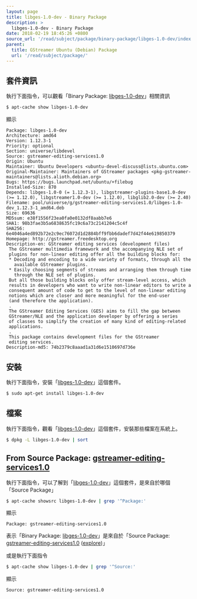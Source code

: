 ```yaml
---
layout: page
title: libges-1.0-dev - Binary Package
description: >
  libges-1.0-dev - Binary Package
date: 2018-02-19 18:45:26 +0800
source_url: '/read/subject/package/binary-package/libges-1.0-dev/index.md'
parent:
  title: GStreamer Ubuntu (Debian) Package
  url: '/read/subject/package/'
---
```



## 套件資訊

執行下面指令，可以觀看「Binary Package: [libges-1.0-dev](https://packages.ubuntu.com/artful/libges-1.0-dev)」相關資訊

``` sh
$ apt-cache show libges-1.0-dev
```

顯示

```
Package: libges-1.0-dev
Architecture: amd64
Version: 1.12.3-1
Priority: optional
Section: universe/libdevel
Source: gstreamer-editing-services1.0
Origin: Ubuntu
Maintainer: Ubuntu Developers <ubuntu-devel-discuss@lists.ubuntu.com>
Original-Maintainer: Maintainers of GStreamer packages <pkg-gstreamer-maintainers@lists.alioth.debian.org>
Bugs: https://bugs.launchpad.net/ubuntu/+filebug
Installed-Size: 870
Depends: libges-1.0-0 (= 1.12.3-1), libgstreamer-plugins-base1.0-dev (>= 1.12.0), libgstreamer1.0-dev (>= 1.12.0), libglib2.0-dev (>= 2.40)
Filename: pool/universe/g/gstreamer-editing-services1.0/libges-1.0-dev_1.12.3-1_amd64.deb
Size: 69636
MD5sum: e38f1556f23ea0fa0e0132df8aabb7e6
SHA1: 98b3fae3b5a6838635fc19c6a73c2141204c5c4f
SHA256: 6e4046a4ed892b72e2c9ec76072d1d2884bff9fbb6dadef7d42f44e619850379
Homepage: http://gstreamer.freedesktop.org
Description-en: GStreamer editing services (development files)
 The GStreamer multimedia framework and the accompanying NLE set of
 plugins for non-linear editing offer all the building blocks for:
 * Decoding and encoding to a wide variety of formats, through all the
   available GStreamer plugins.
 * Easily choosing segments of streams and arranging them through time
   through the NLE set of plugins.
 But all those building blocks only offer stream-level access, which
 results in developers who want to write non-linear editors to write a
 consequent amount of code to get to the level of non-linear editing
 notions which are closer and more meaningful for the end-user
 (and therefore the application).
 .
 The GStreamer Editing Services (GES) aims to fill the gap between
 GStreamer/NLE and the application developer by offering a series
 of classes to simplify the creation of many kind of editing-related
 applications.
 .
 This package contains development files for the GStreamer
 editing services.
Description-md5: 74b2379c8aaad1a31d6e1510697d736e

```

## 安裝

執行下面指令，安裝「[libges-1.0-dev](https://packages.ubuntu.com/artful/libges-1.0-dev)」這個套件。

``` sh
$ sudo apt-get install libges-1.0-dev
```

## 檔案

執行下面指令，觀看「[libges-1.0-dev](https://packages.ubuntu.com/artful/libges-1.0-dev)」這個套件，安裝那些檔案在系統上。

``` sh
$ dpkg -L libges-1.0-dev | sort
```


## From Source Package: [gstreamer-editing-services1.0](/book-framework-gstreamer/read/subject/package/source-package/gstreamer-editing-services1.0)

執行下面指令，可以了解到「[libges-1.0-dev](https://packages.ubuntu.com/artful/libges-1.0-dev)」這個套件，是來自於哪個「Source Package」

``` sh
$ apt-cache showsrc libges-1.0-dev | grep '^Package:'
```

顯示

```
Package: gstreamer-editing-services1.0
```
表示「Binary Package: [libges-1.0-dev](https://packages.ubuntu.com/artful/libges-1.0-dev)」是來自於「Source Package: [gstreamer-editing-services1.0](https://packages.ubuntu.com/source/artful/gstreamer-editing-services1.0) ([explore](/book-framework-gstreamer/read/subject/package/source-package/gstreamer-editing-services1.0))」

或是執行下面指令

``` sh
$ apt-cache show libges-1.0-dev | grep '^Source:'
```

顯示

```
Source: gstreamer-editing-services1.0
```
